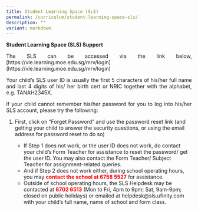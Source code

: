 ```yaml
---
title: Student Learning Space (SLS)
permalink: /curriculum/student-learning-space-sls/
description: ""
variant: markdown
---
```

<b>Student Learning Space (SLS) Support</b>

<p style="text-align:justify">The SLS can be accessed via the link below,  [https://vle.learning.moe.edu.sg/mrv/login](https://vle.learning.moe.edu.sg/mrv/login)</p>

<p style="text-align:justify">Your child’s SLS user ID is usually the first 5 characters of his/her full name and last 4 digits of his/ her birth cert or NRIC together with the alphabet, e.g.&nbsp;TANAH2345X.</p>

<p style="text-align:justify">If your child cannot remember his/her password for you to log into his/her SLS account, please try the following:</p>
<ol>
<li>First, click on “Forget Password” and use the password reset link (and getting your child to answer the security questions, or using the email address for password reset to do so)</li> <ul>        
<li>If Step 1 does not work, or the user ID does not work, do contact your child’s Form Teacher for assistance to reset the password/ get the user ID. You may also contact the Form Teacher/ Subject Teacher for assignment-related queries.</li> 
<li>And if Step 2 does not work either, during school operating hours, you may&nbsp;<b style="color:red">contact the school at 6758 5527</b>&nbsp;for assistance.</li>  
	<li>Outside of school operating hours, the SLS Helpdesk may be contacted at&nbsp;<b style="color:red">6702 6513</b>&nbsp;(Mon to Fri, 4pm to 9pm; Sat, 9am-9pm; closed on public holidays) or emailed at helpdesk@sls.ufinity.com with your child’s full name, name of school and form class.</li>
</ul>
</ol>